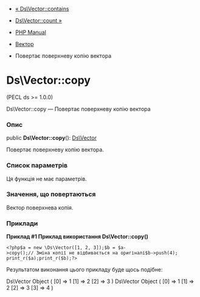 - [« Ds\Vector::contains](ds-vector.contains.md)
- [Ds\Vector::count »](ds-vector.count.md)

- [PHP Manual](index.md)
- [Вектор](class.ds-vector.md)
- Повертає поверхневу копію вектора

# Ds\Vector::copy

(PECL ds \>= 1.0.0)

Ds\Vector::copy — Повертає поверхневу копію вектора

### Опис

public **Ds\Vector::copy**(): [Ds\Vector](class.ds-vector.md)

Повертає поверхневу копію вектора.

### Список параметрів

Ця функція не має параметрів.

### Значення, що повертаються

Вектор поверхнева копія.

### Приклади

**Приклад #1 Приклад використання **Ds\Vector::copy()****

` <?php$a = new \Ds\Vector([1, 2, 3]);$b = $a->copy();// Зміна копії не відбивається на оригіналі$b->push(4); print_r($a);print_r($b);?> `

Результатом виконання цього прикладу буде щось подібне:

Ds\Vector Object
(
[0] => 1
[1] => 2
[2] => 3
)
Ds\Vector Object
(
[0] => 1
[1] => 2
[2] => 3
[3] => 4
)
